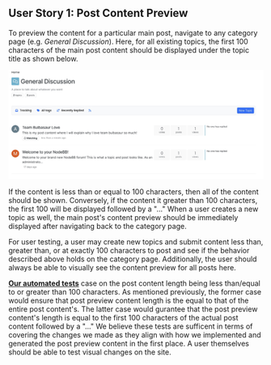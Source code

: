 ## User Story 1: Post Content Preview

To preview the content for a particular main post, navigate to any category page (e.g. *General Discussion*).
Here, for all existing topics, the first 100 characters of the main post content should be displayed under
the topic title as shown below.

![Sample Post Content Preview](UserGuideScreenshots/post_preview_example.jpg)

If the content is less than or equal to 100 characters, then all of the content should be shown.
Conversely, if the content it greater than 100 characters, the first 100 will be displayed followed by a "..."
When a user creates a new topic as well, the main post's content preview should be immediately displayed
after navigating back to the category page. 

For user testing, a user may create new topics and submit content less than, greater than,
or at exactly 100 characters to post and see if the behavior described above holds on the category page.
Additionally, the user should always be able to visually see the content preview for all posts here. 

[**Our automated tests**]() case on the post content length being less than/equal to or greater than
100 characters. As mentioned previously, the former case would ensure that post preview content length
is the equal to that of the entire post content's. The latter case would gurantee that the post preview
content's length is equal to the first 100 characters of the actual post content followed by a "..."
We believe these tests are sufficent in terms of covering the changes we made as they align with
how we implemented and generated the post preview content in the first place. A user themselves should
be able to test visual changes on the site.  